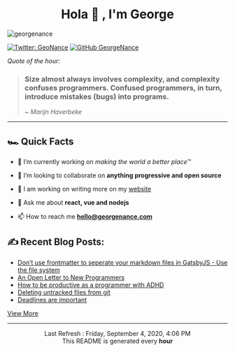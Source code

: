 <h1 align="center">Hola 👋 , I'm George</h1>
<p align="left"> 
  <img src="https://komarev.com/ghpvc/?username=georgenance" alt="georgenance" /> 

[![Twitter: GeoNance](https://img.shields.io/twitter/follow/GeoNance?style=social)](https://twitter.com/GeoNance)
[![GitHub GeorgeNance](https://img.shields.io/github/followers/GeorgeNance?label=follow&style=social)](https://github.com/GeorgeNance)

</p>


*Quote of the hour:*
> ### Size almost always involves complexity, and complexity confuses programmers. Confused programmers, in turn, introduce mistakes (bugs) into programs.
>
> ~ *Marijn Haverbeke*

---
## 🏎 Quick Facts 
- 🔭 I’m currently working on *making the world a better place*™️


- 👯 I’m looking to collaborate on **anything progressive and open source**


- 📝 I am working on writing more on my [website](https://georgenance.com)


- 💬 Ask me about **react, vue and nodejs**


- 📫 How to reach me **hello@georgenance.com**

## ✍️ Recent Blog Posts:


* [Don’t use frontmatter to seperate your markdown files in GatsbyJS - Use the file system](https://georgenance.com/dont-use-frontmatter-markdown-files-gatsby)
* [An Open Letter to New Programmers](https://georgenance.com/open-letter-new-programmers)
* [How to be productive as a programmer with ADHD](https://georgenance.com/being-productive-programmer-adhd)
* [Deleting untracked files from git](https://georgenance.com/delete-untracked-files-git)
* [Deadlines are important](https://georgenance.com/deadlines-are-important-2017)

[View More](https://georgenance.com)





___
<p align="center">
  Last Refresh : Friday, September 4, 2020, 4:06 PM
  <br/>
  This README is generated every <strong>hour</strong>

</p>
